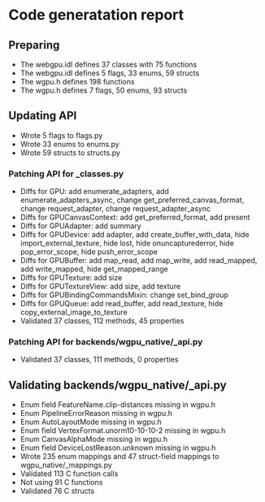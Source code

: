 # Code generatation report
## Preparing
* The webgpu.idl defines 37 classes with 75 functions
* The webgpu.idl defines 5 flags, 33 enums, 59 structs
* The wgpu.h defines 198 functions
* The wgpu.h defines 7 flags, 50 enums, 93 structs
## Updating API
* Wrote 5 flags to flags.py
* Wrote 33 enums to enums.py
* Wrote 59 structs to structs.py
### Patching API for _classes.py
* Diffs for GPU: add enumerate_adapters, add enumerate_adapters_async, change get_preferred_canvas_format, change request_adapter, change request_adapter_async
* Diffs for GPUCanvasContext: add get_preferred_format, add present
* Diffs for GPUAdapter: add summary
* Diffs for GPUDevice: add adapter, add create_buffer_with_data, hide import_external_texture, hide lost, hide onuncapturederror, hide pop_error_scope, hide push_error_scope
* Diffs for GPUBuffer: add map_read, add map_write, add read_mapped, add write_mapped, hide get_mapped_range
* Diffs for GPUTexture: add size
* Diffs for GPUTextureView: add size, add texture
* Diffs for GPUBindingCommandsMixin: change set_bind_group
* Diffs for GPUQueue: add read_buffer, add read_texture, hide copy_external_image_to_texture
* Validated 37 classes, 112 methods, 45 properties
### Patching API for backends/wgpu_native/_api.py
* Validated 37 classes, 111 methods, 0 properties
## Validating backends/wgpu_native/_api.py
* Enum field FeatureName.clip-distances missing in wgpu.h
* Enum PipelineErrorReason missing in wgpu.h
* Enum AutoLayoutMode missing in wgpu.h
* Enum field VertexFormat.unorm10-10-10-2 missing in wgpu.h
* Enum CanvasAlphaMode missing in wgpu.h
* Enum field DeviceLostReason.unknown missing in wgpu.h
* Wrote 235 enum mappings and 47 struct-field mappings to wgpu_native/_mappings.py
* Validated 113 C function calls
* Not using 91 C functions
* Validated 76 C structs
